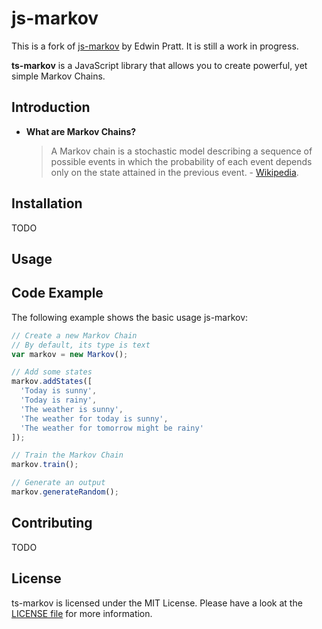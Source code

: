 # js-markov

This is a fork of [js-markov](https://github.com/Edwin-Pratt/js-markov) by Edwin Pratt.
It is still a work in progress.

**ts-markov** is a JavaScript library that allows you to create powerful, yet simple Markov Chains.

## Introduction

- **What are Markov Chains?**

  > A Markov chain is a stochastic model describing a sequence of possible events in which the probability of each event depends only on the state attained in the previous event. - [Wikipedia](https://en.wikipedia.org/wiki/Markov_chain).

## Installation

TODO

## Usage

## Code Example

The following example shows the basic usage js-markov:

```typescript
// Create a new Markov Chain
// By default, its type is text
var markov = new Markov();

// Add some states
markov.addStates([
  'Today is sunny',
  'Today is rainy',
  'The weather is sunny',
  'The weather for today is sunny',
  'The weather for tomorrow might be rainy'
]);

// Train the Markov Chain
markov.train();

// Generate an output
markov.generateRandom();
```

## Contributing

TODO

## License


ts-markov is licensed under the MIT License.
Please have a look at the [LICENSE file](LICENSE) for more information.
